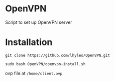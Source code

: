 # OpenVPN
Script to set up OpenVPN server

# Installation
`git clone https://github.com/lhyleo/OpenVPN.git`

`sudo bash OpenVPN/openvpn-install.sh`

ovp file at `/home/client.ovp`
